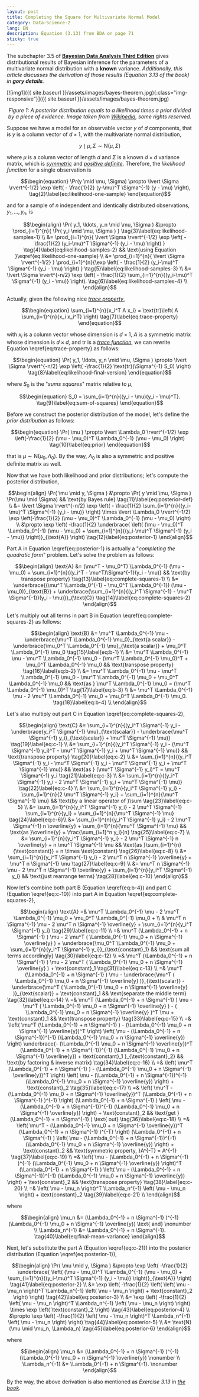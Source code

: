 ```yaml
---
layout: post
title: Completing the Square for Multivariate Normal Model
category: Data-Science-2
lang: EN
description: Equation (3.13) from BDA on page 71
sticky: true
---
```


The subchapter 3.5 of [**Bayesian Data Analysis Third Edition**](http://www.stat.columbia.edu/~gelman/book/BDA3.pdf) gives distributional results of Bayesian inference for the parameters of a multivariate normal distribution with a **known** variance. _Additionally, this article discusses the derivation of those results (Equation 3.13 of the book) in **gory details**._        
    
[![img1]({{ site.baseurl }}/assets/images/bayes-theorem.jpg){:class="img-responsive"}]({{ site.baseurl }}/assets/images/bayes-theorem.jpg)*<center>$\pmb{\text{Figure 1}}$: A posterior distribution equals to a likelihood times a prior divided by a piece of evidence. Image taken from <a href="https://en.wikipedia.org/wiki/Bayes%27_theorem">Wikipedia</a>, some rights reserved.</center>*    

Suppose we have a model for an observable vector $y$ of $d$ components, that is $y$ is a column vector of $d \times 1$, with the multivariate normal distribution,     

$$\begin{equation}
    y \mid \mu, \Sigma \sim \text{N}(\mu, \Sigma) \tag{1}\label{eq:mvn-one-sample} 
\end{equation}$$    

where $\mu$ is a column vector of length $d$ and $\Sigma$ is a known $d \times d$ variance matrix, which is [_symmetric_](https://en.wikipedia.org/wiki/Symmetric_matrix) and [_positive definite_](https://en.wikipedia.org/wiki/Definite_matrix). Therefore, the _likelihood function_ for a single observation is    
   
$$\begin{equation}
    \Pr(y \mid \mu, \Sigma) \propto \lvert \Sigma \rvert^{-1/2} \exp \left( - \frac{1}{2} (y-\mu)^T \Sigma^{-1} (y - \mu) \right),  \tag{2}\label{eq:likelihood-one-sample} 
\end{equation}$$    

and for a sample of $n$ independent and identically distributed observations, $y_1, \ldots, y_n$, is   
   
$$\begin{align}
   \Pr( y_1, \ldots, y_n \mid \mu, \Sigma ) &\propto \prod_{i=1}^{n}{ \Pr( y_i \mid \mu, \Sigma ) }     \tag{3}\label{eq:likelihood-samples-1}  \\
   &= \prod_{i=1}^{n}{ \lvert \Sigma \rvert^{-1/2} \exp \left( - \frac{1}{2} (y_i-\mu)^T \Sigma^{-1} (y_i - \mu) \right) }     \tag{4}\label{eq:likelihood-samples-2} && \text{using Equation }\eqref{eq:likelihood-one-sample} \\
   &= \prod_{i=1}^{n}{ \lvert \Sigma \rvert^{-1/2} } \prod_{i=1}^{n}{\exp \left( - \frac{1}{2} (y_i-\mu)^T \Sigma^{-1} (y_i - \mu) \right) }     \tag{5}\label{eq:likelihood-samples-3}  \\  
   &= \lvert \Sigma \rvert^{-n/2} \exp \left( - \frac{1}{2} \sum_{i=1}^{n}{(y_i-\mu)^T \Sigma^{-1} (y_i - \mu)} \right).  \tag{6}\label{eq:likelihood-samples-4}  \\     
\end{align}$$    

Actually, given the following nice [_trace property_](https://en.wikipedia.org/wiki/Trace_(linear_algebra)),     

$$\begin{equation}
    \sum_{i=1}^{n}{x_i^T A x_i} = \text{tr}\left( A \sum_{i=1}^{n}{x_i x_i^T} \right) \tag{7}\label{eq:trace-property}
\end{equation}$$    

with $x_i$ is a column vector whose dimension is $d \times 1$, $A$ is a symmetric matrix whose dimension is $d \times d$, and $\text{tr}$ is a [_trace function_](https://en.wikipedia.org/wiki/Trace_(linear_algebra)), we can rewrite Equation \eqref{eq:trace-property} as follows:     

$$\begin{equation}
\Pr( y_1, \ldots, y_n \mid \mu, \Sigma ) \propto \lvert \Sigma \rvert^{-n/2} \exp \left( -\frac{1}{2} \text{tr}(\Sigma^{-1} S_0) \right) \tag{8}\label{eq:likelihood-final-version}
\end{equation}$$    

where $S_0$ is the "_sums squares_" matrix relative to $\mu$,    
   
$$\begin{equation}
    S_0 = \sum_{i=1}^{n}{(y_i - \mu)(y_i - \mu)^T}. \tag{9}\label{eq:sum-of-squares}
\end{equation}$$

Before we construct the posterior distribution of the model, let's define the _prior distribution_ as follows:    
   
$$\begin{equation}
\Pr( \mu ) \propto  \lvert \Lambda_0 \rvert^{-1/2} \exp \left(-\frac{1}{2} (\mu - \mu_0)^T \Lambda_0^{-1} (\mu - \mu_0)  \right) \tag{10}\label{eq:prior}
\end{equation}$$   
   
that is $\mu \sim \text{N}(\mu_0, \Lambda_0)$. By the way, $\Lambda_0$ is also a symmetric and positive definite matrix as well.    
    
Now that we have both likelihood and prior distributions; let's compute the posterior distribution,    
   
$$\begin{align}
\Pr( \mu \mid y, \Sigma ) &\propto \Pr( y \mid \mu, \Sigma ) \Pr(\mu \mid \Sigma) && \text{by Bayes rule} \tag{11}\label{eq:posterior-def}  \\
                          &= \lvert \Sigma \rvert^{-n/2} \exp \left( - \frac{1}{2} \sum_{i=1}^{n}{(y_i-\mu)^T \Sigma^{-1} (y_i - \mu)} \right) \times \lvert \Lambda_0 \rvert^{-1/2} \exp \left(-\frac{1}{2} (\mu - \mu_0)^T \Lambda_0^{-1} (\mu - \mu_0)  \right)  \\
                          &\propto \exp \left( -\frac{1}{2} \underbrace{ \left( (\mu - \mu_0)^T \Lambda_0^{-1} (\mu - \mu_0) + \sum_{i=1}^{n}{(y_i-\mu)^T \Sigma^{-1} (y_i - \mu)} \right)}_{\text{A}}   \right) \tag{12}\label{eq:posterior-1}
\end{align}$$   
    
Part $\text{A}$ in Equation \eqref{eq:posterior-1} is actually a "_completing the quadratic form_" problem. Let's solve the problem as follows:    
     
$$\begin{align}
\text{A} &= (\mu^T - \mu_0^T) \Lambda_0^{-1} (\mu - \mu_0)  + \sum_{i=1}^{n}{(y_i^T - \mu^T)\Sigma^{-1}(y_i - \mu)} && \text{by transpose property} \tag{13}\label{eq:complete-squares-1}  \\
&= \underbrace{(\mu^T \Lambda_0^{-1} - \mu_0^T \Lambda_0^{-1}) (\mu - \mu_0)}_{\text{B}}  + \underbrace{\sum_{i=1}^{n}{(y_i^T \Sigma^{-1} - \mu^T \Sigma^{-1})(y_i - \mu)}}_{\text{C}} \tag{14}\label{eq:complete-squares-2} 
\end{align}$$    
    
Let's multiply out all terms in part $\text{B}$ in Equation \eqref{eq:complete-squares-2} as follows:

$$\begin{align}
    \text{B} &= \mu^T \Lambda_0^{-1} \mu - \underbrace{\mu^T \Lambda_0^{-1} \mu_0}_{\text{a scalar}} - \underbrace{\mu_0^T \Lambda_0^{-1} \mu}_{\text{a scalar}} + \mu_0^T \Lambda_0^{-1} \mu_0  \tag{15}\label{eq:b-1} \\
             &= \mu^T \Lambda_0^{-1} \mu - \mu^T \Lambda_0^{-1} \mu_0 - (\mu^T \Lambda_0^{-1} \mu_0)^T + \mu_0^T \Lambda_0^{-1} \mu_0  && \text{transpose property} \tag{16}\label{eq:b-2} \\
             &= \mu^T \Lambda_0^{-1} \mu - \mu^T \Lambda_0^{-1} \mu_0 - \mu^T \Lambda_0^{-1} \mu_0 + \mu_0^T \Lambda_0^{-1} \mu_0 && \text{as } \mu^T \Lambda_0^{-1} \mu_0 = (\mu^T \Lambda_0^{-1} \mu_0)^T  \tag{17}\label{eq:b-3}  \\             
             &= \mu^T \Lambda_0^{-1} \mu - 2 \mu^T \Lambda_0^{-1} \mu_0 + \mu_0^T \Lambda_0^{-1} \mu_0. \tag{18}\label{eq:b-4}  \\             
\end{align}$$   
    
Let's also multiply out part $\text{C}$ in Equation \eqref{eq:complete-squares-2},    
    
$$\begin{align}
    \text{C} &= \sum_{i=1}^{n}{(y_i^T \Sigma^{-1} y_i - \underbrace{y_i^T \Sigma^{-1} \mu}_{\text{scalar}} - \underbrace{\mu^T \Sigma^{-1} y_i}_{\text{scalar}} + \mu^T \Sigma^{-1} \mu)} \tag{19}\label{eq:c-1} \\
    &= \sum_{i=1}^{n}{(y_i^T \Sigma^{-1} y_i - (\mu^T \Sigma^{-1} y_i)^T - \mu^T \Sigma^{-1} y_i + \mu^T \Sigma^{-1} \mu)} && \text{transpose property} \tag{20}\label{eq:c-2} \\    
    &= \sum_{i=1}^{n}{(y_i^T \Sigma^{-1} y_i - \mu^T \Sigma^{-1} y_i - \mu^T \Sigma^{-1} y_i + \mu^T \Sigma^{-1} \mu)} && \text{as } (\mu^T \Sigma^{-1} y_i)^T = \mu^T \Sigma^{-1} y_i \tag{21}\label{eq:c-3} \\        
    &= \sum_{i=1}^{n}{(y_i^T \Sigma^{-1} y_i - 2 \mu^T \Sigma^{-1} y_i + \mu^T \Sigma^{-1} \mu)}  \tag{22}\label{eq:c-4} \\
    &= \sum_{i=1}^{n}{y_i^T \Sigma^{-1} y_i} - \sum_{i=1}^{n}{2 \mu^T \Sigma^{-1} y_i}  + \sum_{i=1}^{n}{\mu^T \Sigma^{-1} \mu} && \text{by a linear operator of }\sum \tag{23}\label{eq:c-5} \\
    &= \sum_{i=1}^{n}{y_i^T \Sigma^{-1} y_i} - 2 \mu^T \Sigma^{-1} \sum_{i=1}^{n}{y_i}  + \sum_{i=1}^{n}{\mu^T \Sigma^{-1} \mu} \tag{24}\label{eq:c-6}\\
    &= \sum_{i=1}^{n}{y_i^T \Sigma^{-1} y_i} - 2 \mu^T \Sigma^{-1} n \overline{y}  + \sum_{i=1}^{n}{\mu^T \Sigma^{-1} \mu}  && \text{as }\overline{y} = \frac{\sum_{i=1}^n y_i}{n} \tag{25}\label{eq:c-7} \\
    &= \sum_{i=1}^{n}{y_i^T \Sigma^{-1} y_i} - 2 \mu^T \Sigma^{-1} n \overline{y}  + n \mu^T \Sigma^{-1} \mu  && \text{as }\sum_{i=1}^{n}{\text{constant}} = n \times \text{constant} \tag{26}\label{eq:c-8} \\    
    &= \sum_{i=1}^{n}{y_i^T \Sigma^{-1} y_i} - 2 \mu^T n \Sigma^{-1}  \overline{y}  +  \mu^T n \Sigma^{-1} \mu  \tag{27}\label{eq:c-9}      \\
    &= \mu^T n \Sigma^{-1} \mu - 2 \mu^T n \Sigma^{-1}  \overline{y} + \sum_{i=1}^{n}{y_i^T \Sigma^{-1} y_i} && \text{just rearrange terms}   \tag{28}\label{eq:c-10}          
\end{align}$$     
    
Now let's combine both part $\text{B}$ (Equation \eqref{eq:b-4}) and part $\text{C}$ (Equation \eqref{eq:c-10}) into part $\text{A}$ in Equation \eqref{eq:complete-squares-2},       
   
$$\begin{align}
\text{A} =& \mu^T \Lambda_0^{-1} \mu - 2 \mu^T \Lambda_0^{-1} \mu_0 + \mu_0^T \Lambda_0^{-1} \mu_0 + \\
          & \mu^T n \Sigma^{-1} \mu - 2 \mu^T n \Sigma^{-1}  \overline{y} + \sum_{i=1}^{n}{y_i^T \Sigma^{-1} y_i} \tag{29}\label{eq:c-11} \\
         =& \mu^T (\Lambda_0^{-1} + n \Sigma^{-1} ) \mu - 2 \mu^T ( \Lambda_0^{-1} \mu_0 + n \Sigma^{-1} \overline{y} ) + \underbrace{\mu_0^T \Lambda_0^{-1} \mu_0 + \sum_{i=1}^{n}{y_i^T \Sigma^{-1} y_i}}_{\text{constant}_1}  && \text{sum all terms accordingly} \tag{30}\label{eq:c-12} \\
         =& \mu^T (\Lambda_0^{-1} + n \Sigma^{-1} ) \mu - 2 \mu^T ( \Lambda_0^{-1} \mu_0 + n \Sigma^{-1} \overline{y} ) + \text{constant}_1  \tag{31}\label{eq:c-13} \\         
         =& \mu^T (\Lambda_0^{-1} + n \Sigma^{-1} ) \mu - \underbrace{\mu^T ( \Lambda_0^{-1} \mu_0 + n \Sigma^{-1} \overline{y} )}_{\text{scalar}} - \underbrace{\mu^T ( \Lambda_0^{-1} \mu_0 + n \Sigma^{-1} \overline{y} )}_{\text{scalar}} + \text{constant}_1 && \text{separate the middle term}  \tag{32}\label{eq:c-14} \\         
         =& \mu^T (\Lambda_0^{-1} + n \Sigma^{-1} ) \mu - \mu^T ( \Lambda_0^{-1} \mu_0 + n \Sigma^{-1} \overline{y} ) - ( \Lambda_0^{-1} \mu_0 + n \Sigma^{-1} \overline{y} )^T \mu  + \text{constant}_1 && \text{transpose property}  \tag{33}\label{eq:c-15} \\    
         =& \left( \mu^T (\Lambda_0^{-1} + n \Sigma^{-1} ) - (\Lambda_0^{-1} \mu_0 + n \Sigma^{-1} \overline{y})^T \right) \left( \mu - (\Lambda_0^{-1} + n \Sigma^{-1})^{-1} (\Lambda_0^{-1} \mu_0 + n \Sigma^{-1} \overline{y}) \right)  \underbrace{- (\Lambda_0^{-1} \mu_0 + n \Sigma^{-1} \overline{y})^T (\Lambda_0^{-1} + n \Sigma^{-1})^{-1} (\Lambda_0^{-1} \mu_0 + n \Sigma^{-1} \overline{y}) + \text{constant}_1 }_{\text{constant}_2}  && \text{by factoring & inverse matrix}  \tag{34}\label{eq:c-16} \\             
         =& \left( \mu^T (\Lambda_0^{-1} + n \Sigma^{-1} ) - (\Lambda_0^{-1} \mu_0 + n \Sigma^{-1} \overline{y})^T \right) \left( \mu - (\Lambda_0^{-1} + n \Sigma^{-1})^{-1} (\Lambda_0^{-1} \mu_0 + n \Sigma^{-1} \overline{y}) \right) + \text{constant}_2    \tag{35}\label{eq:c-17} \\                      
         =& \left( \mu^T  - (\Lambda_0^{-1} \mu_0 + n \Sigma^{-1} \overline{y})^T (\Lambda_0^{-1} + n \Sigma^{-1} )^{-1} \right) (\Lambda_0^{-1} + n \Sigma^{-1} ) \left( \mu - (\Lambda_0^{-1} + n \Sigma^{-1})^{-1} (\Lambda_0^{-1} \mu_0 + n \Sigma^{-1} \overline{y}) \right) + \text{constant}_2  && \text{get }(\Lambda_0^{-1} + n \Sigma^{-1} ) \text{ out}  \tag{36}\label{eq:c-18} \\                      
         =& \left( \mu^T  - (\Lambda_0^{-1} \mu_0 + n \Sigma^{-1} \overline{y})^T (\Lambda_0^{-1} + n \Sigma^{-1} )^{-T} \right) (\Lambda_0^{-1} + n \Sigma^{-1} ) \left( \mu - (\Lambda_0^{-1} + n \Sigma^{-1})^{-1} (\Lambda_0^{-1} \mu_0 + n \Sigma^{-1} \overline{y}) \right) + \text{constant}_2  && \text{symmetric property, }A^{-T} = A^{-1}  \tag{37}\label{eq:c-19} \\                               
         =& \left( \mu  - (\Lambda_0^{-1} + n \Sigma^{-1} )^{-1} (\Lambda_0^{-1} \mu_0 + n \Sigma^{-1} \overline{y})  \right)^T (\Lambda_0^{-1} + n \Sigma^{-1} ) \left( \mu - (\Lambda_0^{-1} + n \Sigma^{-1})^{-1} (\Lambda_0^{-1} \mu_0 + n \Sigma^{-1} \overline{y}) \right) + \text{constant}_2  && \text{transpose property}  \tag{38}\label{eq:c-20} \\        
         =& \left( \mu  - \mu_n  \right)^T \Lambda_n^{-1} \left( \mu - \mu_n \right) + \text{constant}_2    \tag{39}\label{eq:c-21} \\                                  
\end{align}$$    

where    

$$\begin{align}
\mu_n &= (\Lambda_0^{-1} + n \Sigma^{-1} )^{-1} (\Lambda_0^{-1} \mu_0 + n \Sigma^{-1} \overline{y}) \text{ and} \nonumber \\
\Lambda_n^{-1} &= \Lambda_0^{-1} + n \Sigma^{-1}. \tag{40}\label{eq:final-mean-variance} 
\end{align}$$   
   
Next, let's substitute the part $\text{A}$ (Equation \eqref{eq:c-21}) into the posterior distribution (Equation \eqref{eq:posterior-1}),   
   
$$\begin{align}
\Pr( \mu \mid y, \Sigma ) &\propto \exp \left( -\frac{1}{2} \underbrace{ \left( (\mu - \mu_0)^T \Lambda_0^{-1} (\mu - \mu_0) + \sum_{i=1}^{n}{(y_i-\mu)^T \Sigma^{-1} (y_i - \mu)} \right)}_{\text{A}}   \right) \tag{41}\label{eq:posterior-2} \\
&= \exp \left( -\frac{1}{2} \left( \left( \mu  - \mu_n  \right)^T \Lambda_n^{-1} \left( \mu - \mu_n \right)  + \text{constant}_2 \right) \right) \tag{42}\label{eq:posterior-3} \\
&= \exp \left( -\frac{1}{2}  \left( \mu  - \mu_n  \right)^T \Lambda_n^{-1} \left( \mu - \mu_n \right)   \right) \times \exp \left( \text{constant}_2 \right) \tag{43}\label{eq:posterior-4} \\
&\propto  \exp \left( -\frac{1}{2}  \left( \mu  - \mu_n  \right)^T \Lambda_n^{-1} \left( \mu - \mu_n \right)   \right) \tag{44}\label{eq:posterior-5} \\
&= \text{N}(\mu \mid \mu_n, \Lambda_n) \tag{45}\label{eq:posterior-6}
\end{align}$$   
   
where    

$$\begin{align}
\mu_n &= (\Lambda_0^{-1} + n \Sigma^{-1} )^{-1} (\Lambda_0^{-1} \mu_0 + n \Sigma^{-1} \overline{y})  \nonumber \\
\Lambda_n^{-1} &= \Lambda_0^{-1} + n \Sigma^{-1}. \nonumber
\end{align}$$   
    
By the way, the above derivation is also mentioned as _Exercise 3.13_ in [_the book_](http://www.stat.columbia.edu/~gelman/book/BDA3.pdf).    